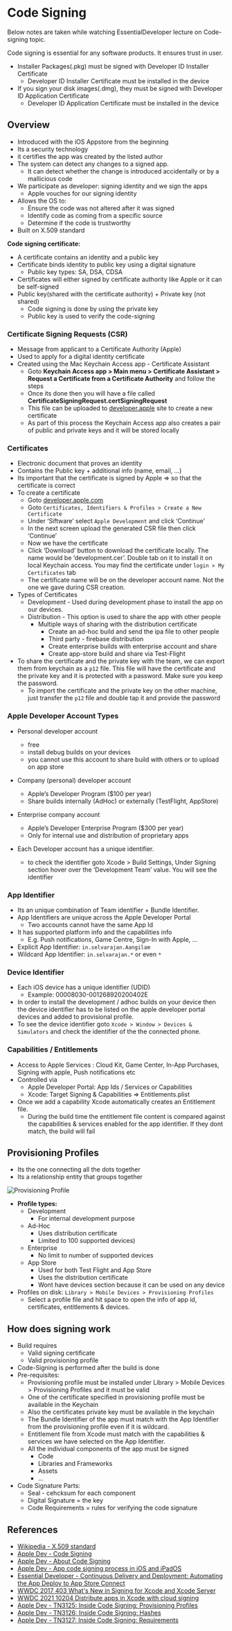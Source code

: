 # Code Signing

Below notes are taken while watching EssentialDeveloper lecture on Code-signing topic.

Code signing is essential for any software products. It ensures trust in user.

- Installer Packages(.pkg) must be signed with Developer ID Installer Certificate
  - Developer ID Installer Certificate must be installed in the device
- If you sign your disk images(.dmg), they must be signed with Developer ID Application Certificate
  - Developer ID Application Certificate must be installed in the device

## Overview

- Introduced with the iOS Appstore from the beginning
- Its a security technology
- it certifies the app was created by the listed author
- The system can detect any changes to a signed app.
  - It can detect whether the change is introduced accidentally or by a mallicious code
- We participate as developer: signing identity and we sign the apps
  - Apple vouches for our signing identity
- Allows the OS to:
  - Ensure the code was not altered after it was signed
  - Identify code as coming from a specific source
  - Determine if the code is trustworthy
- Built on X.509 standard

**Code signing certificate:**

- A certificate contains an identity and a public key
- Certificate binds identity to public key using a digital signature
  - Public key types: SA, DSA, CDSA
- Certificates will either signed by certificate authority like Apple or it can be self-signed
- Public key(shared with the certificate authority) + Private key (not shared)
  - Code signing is done by using the private key
  - Public key is used to verify the code-signing

### Certificate Signing Requests (CSR)

- Message from applicant to a Certificate Authority (Apple)
- Used to apply for a digital identity certificate
- Created using the Mac Keychain Access app - Certificate Assistant
  - Goto **Keychain Access app > Main menu > Certificate Assistant > Request a Certificate from a Certificate Authority** and follow the steps
  - Once its done then you will have a file called **CertificateSigningRequest.certSigningRequest**
  - This file can be uploaded to [developer.apple](http://developer.apple) site to create a new certificate
  - As part of this process the Keychain Access app also creates a pair of public and private keys and it will be stored locally

### Certificates

- Electronic document that proves an identity
- Contains the Public key + additional info (name, email, …)
- Its important that the certificate is signed by Apple ⇒ so that the certificate is correct
- To create a certificate
  - Goto [developer.apple.com](http://developer.apple.com)
  - Goto `Certificates, Identifiers & Profiles > Create a New Certificate`
  - Under ‘Siftware’ select `Apple Development` and click ‘Continue’
  - In the next screen upload the generated CSR file then click ‘Continue’
  - Now we have the certificate
  - Click ‘Download’ button to download the certificate locally. The name would be ‘development.cer’. Double tab on it to install it on local Keychain access. You may find the certificate under `login > My Certificates` tab
  - The certificate name will be on the developer account name. Not the one we gave during CSR creation.
- Types of Certificates
  - Development - Used during development phase to install the app on our devices.
  - Distribution - This option is used to share the app with other people
    - Multiple ways of sharing with the distribution certificate
      - Create an ad-hoc build and send the ipa file to other people
      - Third party - firebase distribution
      - Create enterprise builds with enterprise account and share
      - Create app-store build and share via Test-Flight
- To share the certificate and the private key with the team, we can export them from keychain as a `p12` file. This file will have the certificate and the private key and it is protected with a password. Make sure you keep the password.
  - To import the certificate and the private key on the other machine, just transfer the `p12` file and double tap it and provide the password

### Apple Developer Account Types

- Personal developer account
  - free
  - install debug builds on your devices
  - you cannot use this account to share build with others or to upload on app store
- Company (personal) developer account
  - Apple’s Developer Program ($100 per year)
  - Share builds internally (AdHoc) or externally (TestFlight, AppStore)
- Enterprise company account

  - Apple’s Developer Enterprise Program ($300 per year)
  - Only for internal use and distribution of proprietary apps

- Each Developer account has a unique identifier.
  - to check the identifier goto Xcode > Build Settings, Under Signing section hover over the ‘Development Team’ value. You will see the identifier

### App Identifier

- Its an unique combination of Team identifier + Bundle Identifier.
- App Identifiers are unique across the Apple Developer Portal
  - Two accounts cannot have the same App Id
- It has supported platform info and the capabilities info
  - E.g. Push notifications, Game Centre, Sign-In with Apple, …
- Explicit App Identifier: `in.selvarajan.Aangilam`
- Wildcard App Identifier: `in.selvarajan.*` or even `*`

### Device Identifier

- Each iOS device has a unique identifier (UDID)
  - Example: 00008030-001268920200402E
- In order to install the development / adhoc builds on your device then the device identifier has to be listed on the apple developer portal devices and added to provisional profile.
- To see the device identifier goto `Xcode > Window > Devices & Simulators` and check the identifier of the the connected phone.

### Capabilities / Entitlements

- Access to Apple Services : Cloud Kit, Game Center, In-App Purchases, Signing with apple, Push notifications etc
- Controlled via
  - Apple Developer Portal: App Ids / Services or Capabilities
  - Xcode: Target Signing & Capabilities ⇒ Entitlements.plist
- Once we add a capability Xcode automatically creates an Entitlement file.
  - During the build time the entitlement file content is compared against the capabilities & services enabled for the app identifier. If they dont match, the build will fail

## Provisioning Profiles

- Its the one connecting all the dots together
- Its a relationship entity that groups together

![Provisioning Profile](images/provisioning-profile2.png)

- **Profile types:**
  - Development
    - For internal development purpose
  - Ad-Hoc
    - Uses distribution certificate
    - Limited to 100 supported devices)
  - Enterprise
    - No limit to number of supported devices
  - App Store
    - Used for both Test Flight and App Store
    - Uses the distribution certificate
    - Wont have devices section because it can be used on any device
- Profiles on disk: `Library > Mobile Devices > Provisioning Profiles`
  - Select a profile file and hit space to open the info of app id, certificates, entitlements & devices.

## How does signing work

- Build requires
  - Valid signing certificate
  - Valid provisioning profile
- Code-Signing is performed after the build is done
- Pre-requisites:
  - Provisioning profile must be installed under Library > Mobile Devices > Provisioning Profiles and it must be valid
  - One of the certificate specified in provisioning profile must be available in the Keychain
  - Also the certificates private key must be available in the keychain
  - The Bundle Identifier of the app must match with the App Identifier from the provisioning profile even if it is wildcard.
  - Entitlement file from Xcode must match with the capabilities & services we have selected on the App Identifier.
  - All the individual components of the app must be signed
    - Code
    - Libraries and Frameworks
    - Assets
    - …
- Code Signature Parts:
  - Seal - cehcksum for each component
  - Digital Signature = the key
  - Code Requirements = rules for verifying the code signature

## **References**

- [Wikipedia - X.509 standard](https://en.wikipedia.org/wiki/X.509)
- [Apple Dev - Code Signing](https://developer.apple.com/support/code-signing/)
- [Apple Dev - About Code Signing](https://developer.apple.com/library/archive/documentation/Security/Conceptual/CodeSigningGuide/Introduction/Introduction.html)
- [Apple Dev - App code signing process in iOS and iPadOS](https://support.apple.com/en-gb/guide/security/sec7c917bf14/web)
- [Essential Developer - Continuous Delivery and Deployment: Automating the App Deploy to App Store Connect](https://academy.essentialdeveloper.com/courses/447455/lectures/17031536)
- [WWDC 2017 403 What's New in Signing for Xcode and Xcode Server](https://developer.apple.com/videos/play/wwdc2017/403/)
- [WWDC 2021 10204 Distribute apps in Xcode with cloud signing](https://developer.apple.com/videos/play/wwdc2021/10204/)
- [Apple Dev - TN3125: Inside Code Signing: Provisioning Profiles](https://developer.apple.com/documentation/technotes/tn3125-inside-code-signing-provisioning-profiles)
- [Apple Dev - TN3126: Inside Code Signing: Hashes](https://developer.apple.com/documentation/technotes/tn3126-inside-code-signing-hashes)
- [Apple Dev - TN3127: Inside Code Signing: Requirements](https://developer.apple.com/documentation/technotes/tn3127-inside-code-signing-requirements)
